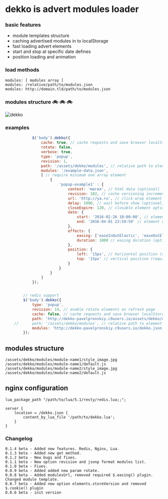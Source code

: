# dekko is advert modules loader 

### basic features
  - module templates structure
  - caching advertised modules in to localStorage
  - fast loading advert elements
  - start and stop at specific date defines
  - position loading and animation


### load methods

```
modules: [ modules array ]
modules: /relative/path/to/modules.json
modules: http://domain.tld/path/to/modules.json
```

### modules structure 	&#128690;	&#128690;	&#128690;
![dekko](https://cloud.githubusercontent.com/assets/2042729/13509896/73c77c8c-e1a7-11e5-948c-13083e3c0b31.jpg)

  
### examples
```js
        	$('body').dekko({
        		cache: true, // cache requests and save browser localStorage (optional)
        		rotate: false,
        		verbose: true,
        		type: 'popup',
        		revision: 1,
        		path: '/assets/dekko/modules', // relative path to element modules (required)
        		modules: '/example-data.json',
        		[ // require minimum one array element
        			{
        				'popup-example1' : {
        					context: 'магия', // html data (optional)
        					revision: 102, // cache versioning incremental option (required if cache enabled)
        					url: 'http://ya.ru', // click wrap element (optional)
        					delay: 1000, // wait before show (optional)
        					closeExpire: 120, // closable element option, specific counting by minutes (required)
        					date: {
        						start: '2016-02-26 10:00:00', // element more start at (required)
        						end: '2016-04-01 23:59:59' // element not started after this date (required)
        					},
        					effects: {
        						easing: ['easeInOutElastic', 'easeOutElastic'], // easing (optional)
        						duration: 1000 // easing duration (optional)
        					},
        					position: {
        						left: '15px', // horizontal position (required)
        						top: '15px' // vertical position (required)
        					}
        				}
        			}
        		]
        	});


        // redis support
    	$('body').dekko({
    	    type: 'popup',
    		revision: 14, // enable rotate elements on refresh page
    		cache: false, // cache requests and save browser localStorage (optional)
    		path: 'http://dekko-pavelpronskiy.c9users.io/assets/dekko/modules', // path to element modules (required)
    // 		path: '/assets/dekko/modules', // relative path to element modules (required)
    		modules: 'http://dekko-pavelpronskiy.c9users.io/dekko.json' // ?type=popup&domain=targetdomain.tld
    	});

```

## modules structure
```
/assets/dekko/modules/module-name1/style_image.jpg
/assets/dekko/modules/module-name1/default.js
/assets/dekko/modules/module-name2/style_image.jpg
/assets/dekko/modules/module-name2/default.js
```

## nginx configuration
```
lua_package_path "/path/to/lua/5.1/resty/redis.lua;;";

server {
	location = /dekko.json {
		content_by_lua_file '/path/to/dekko.lua';
	}
}

```
### Changelog
    0.1.4 beta - Added new features. Redis, Nginx, Lua.
    0.1.3 beta - Added new get method.
    0.1.2 beta - New bugs and fixes.
    0.1.1 beta - New option revision and jsonp format modules list.
    0.1.0 beta - Fixes.
    0.0.9 beta - Added added new param rotate.
    0.0.8 beta - Added modulesUrl, removed required $.easing() plugin. Changed module template.
    0.0.7 beta - Added new option elements.storeVersion and removed $.cookie() plugin
    0.0.6 beta - init version



